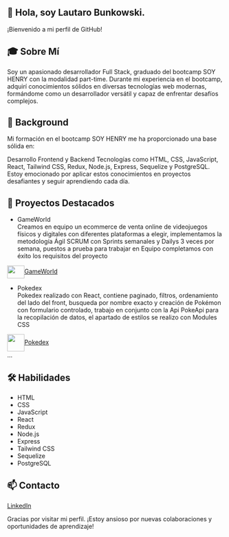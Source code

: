 ## 👋 Hola, soy Lautaro Bunkowski.
¡Bienvenido a mi perfil de GitHub!

## 🎓 Sobre Mí
Soy un apasionado desarrollador Full Stack, graduado del bootcamp SOY HENRY con la modalidad part-time. Durante mi experiencia en el bootcamp, adquirí conocimientos sólidos en diversas tecnologías web modernas, formándome como un desarrollador versátil y capaz de enfrentar desafíos complejos.

## 🚀 Background
Mi formación en el bootcamp SOY HENRY me ha proporcionado una base sólida en:

Desarrollo Frontend y Backend
Tecnologías como HTML, CSS, JavaScript, React, Tailwind CSS, Redux, Node.js, Express, Sequelize y PostgreSQL.
Estoy emocionado por aplicar estos conocimientos en proyectos desafiantes y seguir aprendiendo cada día.

## 🌟 Proyectos Destacados

* GameWorld
  <br/>
Creamos en equipo un ecommerce de venta online de videojuegos físicos y digitales con diferentes plataformas a elegir, implementamos la metodología Ágil SCRUM con Sprints semanales y Dailys 3 veces por semana, puestos a prueba para trabajar en Equipo completamos con éxito los requisitos del proyecto

<a href="https://gameworldeccomerce.vercel.app/" target="blank"><img align="center" src="https://gameworldeccomerce.vercel.app/assets/logo-708f2337.png" height="30" width="40" />GameWorld</a>
<br/>

* Pokedex
  <br/>
Pokedex realizado con React, contiene paginado, filtros, ordenamiento del lado del front, busqueda por nombre exacto y creación de Pokémon con formulario controlado, trabajo en conjunto con la Api PokeApi para la recopilación de datos, el apartado de estilos se realizo con Modules CSS

<a href="https://pokedex-spa.vercel.app/" target="blank"><img align="center" src="https://pokedex-spa.vercel.app/static/media/International_Pok%C3%A9mon_logo.f8768d642a53585587f3.png" style="object-fit: contain; width:40px; height:40px"/>Pokedex</a>
<br/>
...
## 🛠️ Habilidades

* HTML
* CSS
* JavaScript
* React
* Redux
* Node.js
* Express
* Tailwind CSS
* Sequelize
* PostgreSQL

## 📫 Contacto

<a href="https://www.linkedin.com/in/lautaro-bunkowski/" target="blank">LinkedIn</a>
<br/>

Gracias por visitar mi perfil. ¡Estoy ansioso por nuevas colaboraciones y oportunidades de aprendizaje!

<!--
**lautarobunkowski/lautarobunkowski** is a ✨ _special_ ✨ repository because its `README.md` (this file) appears on your GitHub profile.

Here are some ideas to get you started:

- 🔭 I’m currently working on ...
- 🌱 I’m currently learning ...
- 👯 I’m looking to collaborate on ...
- 🤔 I’m looking for help with ...
- 💬 Ask me about ...
- 📫 How to reach me: ...
- 😄 Pronouns: ...
- ⚡ Fun fact: ...
-->
